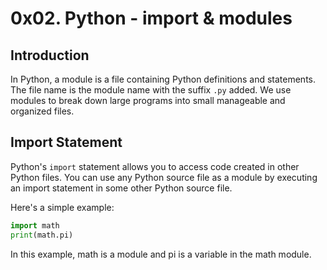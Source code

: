 # 0x02. Python - import & modules

## Introduction

In Python, a module is a file containing Python definitions and statements. The file name is the module name with the suffix `.py` added. We use modules to break down large programs into small manageable and organized files.

## Import Statement

Python's `import` statement allows you to access code created in other Python files. You can use any Python source file as a module by executing an import statement in some other Python source file.

Here's a simple example:

```python
import math
print(math.pi)
```
In this example, math is a module and pi is a variable in the math module.
